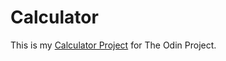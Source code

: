 # Calculator
This is my [Calculator Project](https://mgriskus.github.io/calculator/) for The Odin Project.
